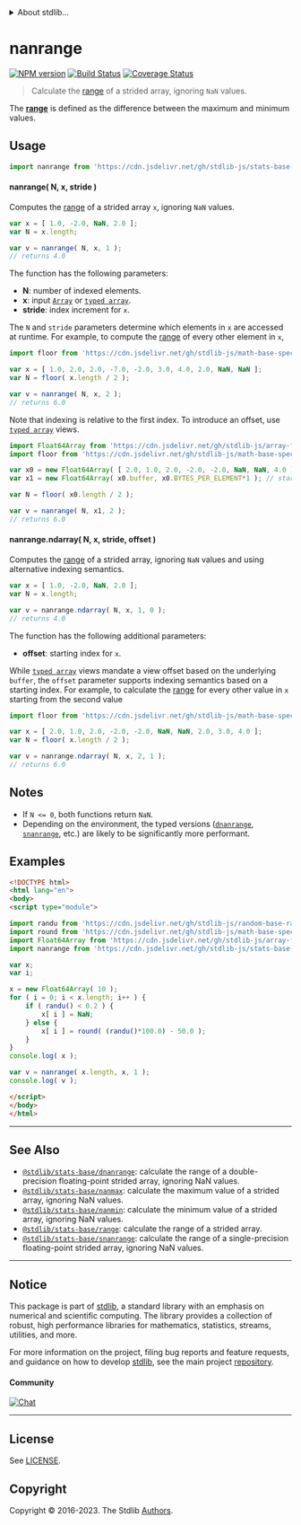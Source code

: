 <!--

@license Apache-2.0

Copyright (c) 2020 The Stdlib Authors.

Licensed under the Apache License, Version 2.0 (the "License");
you may not use this file except in compliance with the License.
You may obtain a copy of the License at

   http://www.apache.org/licenses/LICENSE-2.0

Unless required by applicable law or agreed to in writing, software
distributed under the License is distributed on an "AS IS" BASIS,
WITHOUT WARRANTIES OR CONDITIONS OF ANY KIND, either express or implied.
See the License for the specific language governing permissions and
limitations under the License.

-->


<details>
  <summary>
    About stdlib...
  </summary>
  <p>We believe in a future in which the web is a preferred environment for numerical computation. To help realize this future, we've built stdlib. stdlib is a standard library, with an emphasis on numerical and scientific computation, written in JavaScript (and C) for execution in browsers and in Node.js.</p>
  <p>The library is fully decomposable, being architected in such a way that you can swap out and mix and match APIs and functionality to cater to your exact preferences and use cases.</p>
  <p>When you use stdlib, you can be absolutely certain that you are using the most thorough, rigorous, well-written, studied, documented, tested, measured, and high-quality code out there.</p>
  <p>To join us in bringing numerical computing to the web, get started by checking us out on <a href="https://github.com/stdlib-js/stdlib">GitHub</a>, and please consider <a href="https://opencollective.com/stdlib">financially supporting stdlib</a>. We greatly appreciate your continued support!</p>
</details>

# nanrange

[![NPM version][npm-image]][npm-url] [![Build Status][test-image]][test-url] [![Coverage Status][coverage-image]][coverage-url] <!-- [![dependencies][dependencies-image]][dependencies-url] -->

> Calculate the [range][range] of a strided array, ignoring `NaN` values.

<section class="intro">

The [**range**][range] is defined as the difference between the maximum and minimum values.

</section>

<!-- /.intro -->



<section class="usage">

## Usage

```javascript
import nanrange from 'https://cdn.jsdelivr.net/gh/stdlib-js/stats-base-nanrange@v0.1.0-esm/index.mjs';
```

#### nanrange( N, x, stride )

Computes the [range][range] of a strided array `x`, ignoring `NaN` values.

```javascript
var x = [ 1.0, -2.0, NaN, 2.0 ];
var N = x.length;

var v = nanrange( N, x, 1 );
// returns 4.0
```

The function has the following parameters:

-   **N**: number of indexed elements.
-   **x**: input [`Array`][mdn-array] or [`typed array`][mdn-typed-array].
-   **stride**: index increment for `x`.

The `N` and `stride` parameters determine which elements in `x` are accessed at runtime. For example, to compute the [range][range] of every other element in `x`,

```javascript
import floor from 'https://cdn.jsdelivr.net/gh/stdlib-js/math-base-special-floor@esm/index.mjs';

var x = [ 1.0, 2.0, 2.0, -7.0, -2.0, 3.0, 4.0, 2.0, NaN, NaN ];
var N = floor( x.length / 2 );

var v = nanrange( N, x, 2 );
// returns 6.0
```

Note that indexing is relative to the first index. To introduce an offset, use [`typed array`][mdn-typed-array] views.

<!-- eslint-disable stdlib/capitalized-comments -->

```javascript
import Float64Array from 'https://cdn.jsdelivr.net/gh/stdlib-js/array-float64@esm/index.mjs';
import floor from 'https://cdn.jsdelivr.net/gh/stdlib-js/math-base-special-floor@esm/index.mjs';

var x0 = new Float64Array( [ 2.0, 1.0, 2.0, -2.0, -2.0, NaN, NaN, 4.0 ] );
var x1 = new Float64Array( x0.buffer, x0.BYTES_PER_ELEMENT*1 ); // start at 2nd element

var N = floor( x0.length / 2 );

var v = nanrange( N, x1, 2 );
// returns 6.0
```

#### nanrange.ndarray( N, x, stride, offset )

Computes the [range][range] of a strided array, ignoring `NaN` values and using alternative indexing semantics.

```javascript
var x = [ 1.0, -2.0, NaN, 2.0 ];
var N = x.length;

var v = nanrange.ndarray( N, x, 1, 0 );
// returns 4.0
```

The function has the following additional parameters:

-   **offset**: starting index for `x`.

While [`typed array`][mdn-typed-array] views mandate a view offset based on the underlying `buffer`, the `offset` parameter supports indexing semantics based on a starting index. For example, to calculate the [range][range] for every other value in `x` starting from the second value

```javascript
import floor from 'https://cdn.jsdelivr.net/gh/stdlib-js/math-base-special-floor@esm/index.mjs';

var x = [ 2.0, 1.0, 2.0, -2.0, -2.0, NaN, NaN, 2.0, 3.0, 4.0 ];
var N = floor( x.length / 2 );

var v = nanrange.ndarray( N, x, 2, 1 );
// returns 6.0
```

</section>

<!-- /.usage -->

<section class="notes">

## Notes

-   If `N <= 0`, both functions return `NaN`.
-   Depending on the environment, the typed versions ([`dnanrange`][@stdlib/stats/base/dnanrange], [`snanrange`][@stdlib/stats/base/snanrange], etc.) are likely to be significantly more performant.

</section>

<!-- /.notes -->

<section class="examples">

## Examples

<!-- eslint no-undef: "error" -->

```html
<!DOCTYPE html>
<html lang="en">
<body>
<script type="module">

import randu from 'https://cdn.jsdelivr.net/gh/stdlib-js/random-base-randu@esm/index.mjs';
import round from 'https://cdn.jsdelivr.net/gh/stdlib-js/math-base-special-round@esm/index.mjs';
import Float64Array from 'https://cdn.jsdelivr.net/gh/stdlib-js/array-float64@esm/index.mjs';
import nanrange from 'https://cdn.jsdelivr.net/gh/stdlib-js/stats-base-nanrange@v0.1.0-esm/index.mjs';

var x;
var i;

x = new Float64Array( 10 );
for ( i = 0; i < x.length; i++ ) {
    if ( randu() < 0.2 ) {
        x[ i ] = NaN;
    } else {
        x[ i ] = round( (randu()*100.0) - 50.0 );
    }
}
console.log( x );

var v = nanrange( x.length, x, 1 );
console.log( v );

</script>
</body>
</html>
```

</section>

<!-- /.examples -->

<!-- Section for related `stdlib` packages. Do not manually edit this section, as it is automatically populated. -->

<section class="related">

* * *

## See Also

-   <span class="package-name">[`@stdlib/stats-base/dnanrange`][@stdlib/stats/base/dnanrange]</span><span class="delimiter">: </span><span class="description">calculate the range of a double-precision floating-point strided array, ignoring NaN values.</span>
-   <span class="package-name">[`@stdlib/stats-base/nanmax`][@stdlib/stats/base/nanmax]</span><span class="delimiter">: </span><span class="description">calculate the maximum value of a strided array, ignoring NaN values.</span>
-   <span class="package-name">[`@stdlib/stats-base/nanmin`][@stdlib/stats/base/nanmin]</span><span class="delimiter">: </span><span class="description">calculate the minimum value of a strided array, ignoring NaN values.</span>
-   <span class="package-name">[`@stdlib/stats-base/range`][@stdlib/stats/base/range]</span><span class="delimiter">: </span><span class="description">calculate the range of a strided array.</span>
-   <span class="package-name">[`@stdlib/stats-base/snanrange`][@stdlib/stats/base/snanrange]</span><span class="delimiter">: </span><span class="description">calculate the range of a single-precision floating-point strided array, ignoring NaN values.</span>

</section>

<!-- /.related -->

<!-- Section for all links. Make sure to keep an empty line after the `section` element and another before the `/section` close. -->


<section class="main-repo" >

* * *

## Notice

This package is part of [stdlib][stdlib], a standard library with an emphasis on numerical and scientific computing. The library provides a collection of robust, high performance libraries for mathematics, statistics, streams, utilities, and more.

For more information on the project, filing bug reports and feature requests, and guidance on how to develop [stdlib][stdlib], see the main project [repository][stdlib].

#### Community

[![Chat][chat-image]][chat-url]

---

## License

See [LICENSE][stdlib-license].


## Copyright

Copyright &copy; 2016-2023. The Stdlib [Authors][stdlib-authors].

</section>

<!-- /.stdlib -->

<!-- Section for all links. Make sure to keep an empty line after the `section` element and another before the `/section` close. -->

<section class="links">

[npm-image]: http://img.shields.io/npm/v/@stdlib/stats-base-nanrange.svg
[npm-url]: https://npmjs.org/package/@stdlib/stats-base-nanrange

[test-image]: https://github.com/stdlib-js/stats-base-nanrange/actions/workflows/test.yml/badge.svg?branch=v0.1.0
[test-url]: https://github.com/stdlib-js/stats-base-nanrange/actions/workflows/test.yml?query=branch:v0.1.0

[coverage-image]: https://img.shields.io/codecov/c/github/stdlib-js/stats-base-nanrange/main.svg
[coverage-url]: https://codecov.io/github/stdlib-js/stats-base-nanrange?branch=main

<!--

[dependencies-image]: https://img.shields.io/david/stdlib-js/stats-base-nanrange.svg
[dependencies-url]: https://david-dm.org/stdlib-js/stats-base-nanrange/main

-->

[chat-image]: https://img.shields.io/gitter/room/stdlib-js/stdlib.svg
[chat-url]: https://app.gitter.im/#/room/#stdlib-js_stdlib:gitter.im

[stdlib]: https://github.com/stdlib-js/stdlib

[stdlib-authors]: https://github.com/stdlib-js/stdlib/graphs/contributors

[umd]: https://github.com/umdjs/umd
[es-module]: https://developer.mozilla.org/en-US/docs/Web/JavaScript/Guide/Modules

[deno-url]: https://github.com/stdlib-js/stats-base-nanrange/tree/deno
[umd-url]: https://github.com/stdlib-js/stats-base-nanrange/tree/umd
[esm-url]: https://github.com/stdlib-js/stats-base-nanrange/tree/esm
[branches-url]: https://github.com/stdlib-js/stats-base-nanrange/blob/main/branches.md

[stdlib-license]: https://raw.githubusercontent.com/stdlib-js/stats-base-nanrange/main/LICENSE

[range]: https://en.wikipedia.org/wiki/Range_%28statistics%29

[mdn-array]: https://developer.mozilla.org/en-US/docs/Web/JavaScript/Reference/Global_Objects/Array

[mdn-typed-array]: https://developer.mozilla.org/en-US/docs/Web/JavaScript/Reference/Global_Objects/TypedArray

<!-- <related-links> -->

[@stdlib/stats/base/dnanrange]: https://github.com/stdlib-js/stats-base-dnanrange/tree/esm

[@stdlib/stats/base/nanmax]: https://github.com/stdlib-js/stats-base-nanmax/tree/esm

[@stdlib/stats/base/nanmin]: https://github.com/stdlib-js/stats-base-nanmin/tree/esm

[@stdlib/stats/base/range]: https://github.com/stdlib-js/stats-base-range/tree/esm

[@stdlib/stats/base/snanrange]: https://github.com/stdlib-js/stats-base-snanrange/tree/esm

<!-- </related-links> -->

</section>

<!-- /.links -->
